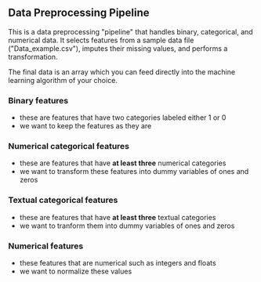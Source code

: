 ## Data Preprocessing Pipeline

This is a data preprocessing "pipeline" that handles binary, categorical, and numerical data. It selects features from a sample data file ("Data_example.csv"), imputes their missing values, and performs a transformation.

The final data is an array which you can feed directly into the machine learning algorithm of your choice.

### Binary features
- these are features that have two categories labeled either 1 or 0
- we want to keep the features as they are

### Numerical categorical features
- these are features that have **at least three** numerical categories
- we want to transform these features into dummy variables of ones and zeros

### Textual categorical features
- these are features that have **at least three** textual categories
- we want to tranform them into dummy variables of ones and zeros

### Numerical features
- these features that are numerical such as integers and floats
- we want to normalize these values

